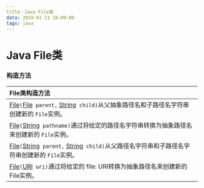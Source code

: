 ```yaml
---
title：Java File类
data: 2019-01-11 16:09:09   
tags: java
---
```

    
# Java File类

### 构造方法

| File类构造方法 |
|:--------------------------------|
| [File](http://www.matools.com/file/manual/jdk_api_1.8_google/java/io/File.html#File-java.io.File-java.lang.String-)`(`[File](http://www.matools.com/file/manual/jdk_api_1.8_google/java/io/File.html "class in java.io")` parent,` [String](http://www.matools.com/file/manual/jdk_api_1.8_google/java/lang/String.html "class in java.lang")` child)`从父抽象路径名和子路径名字符串创建新的 `File`实例。 |
| [File](http://www.matools.com/file/manual/jdk_api_1.8_google/java/io/File.html#File-java.lang.String-)`(`[String](http://www.matools.com/file/manual/jdk_api_1.8_google/java/lang/String.html "class in java.lang")` pathname)`通过将给定的路径名字符串转换为抽象路径名来创建新的 `File`实例。 |
| [File](http://www.matools.com/file/manual/jdk_api_1.8_google/java/io/File.html#File-java.lang.String-java.lang.String-)`(`[String](http://www.matools.com/file/manual/jdk_api_1.8_google/java/lang/String.html "class in java.lang")` parent,` [String](http://www.matools.com/file/manual/jdk_api_1.8_google/java/lang/String.html "class in java.lang")` child)`从父路径名字符串和子路径名字符串创建新的 `File`实例。 |
| [File](http://www.matools.com/file/manual/jdk_api_1.8_google/java/io/File.html#File-java.net.URI-)`(`[URI](http://www.matools.com/file/manual/jdk_api_1.8_google/java/net/URI.html "class in java.net")` uri)`通过将给定的 file: URI转换为抽象路径名来创建新的 File实例。 |
